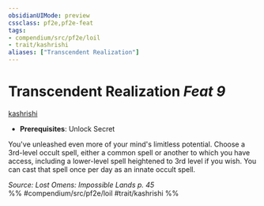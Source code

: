 ```yaml
---
obsidianUIMode: preview
cssclass: pf2e,pf2e-feat
tags:
- compendium/src/pf2e/loil
- trait/kashrishi
aliases: ["Transcendent Realization"]
---
```

# Transcendent Realization  *Feat 9*  
[kashrishi](../../rules/traits/kashrishi-loil.md)  

- **Prerequisites**: Unlock Secret

You've unleashed even more of your mind's limitless potential. Choose a 3rd-level occult spell, either a common spell or another to which you have access, including a lower-level spell heightened to 3rd level if you wish. You can cast that spell once per day as an innate occult spell.

*Source: Lost Omens: Impossible Lands p. 45*  
%% #compendium/src/pf2e/loil #trait/kashrishi %%